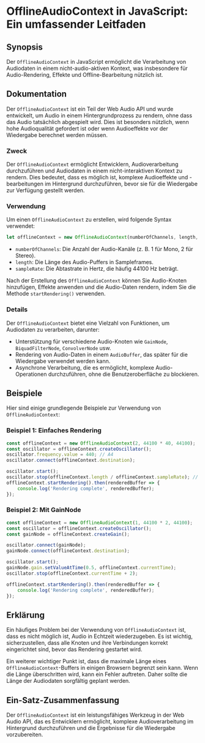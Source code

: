 <!--
Meta Description: # OfflineAudioContext in JavaScript: Ein umfassender Leitfaden ## Synopsis Der `OfflineAudioContext` in JavaScript ermöglicht die Verarbeitung von Aud...
Meta Keywords: die, offlineaudiocontext, audio, offlinecontext, der
-->

# OfflineAudioContext in JavaScript: Ein umfassender Leitfaden

## Synopsis
Der `OfflineAudioContext` in JavaScript ermöglicht die Verarbeitung von Audiodaten in einem nicht-audio-aktiven Kontext, was insbesondere für Audio-Rendering, Effekte und Offline-Bearbeitung nützlich ist.

## Dokumentation
Der `OfflineAudioContext` ist ein Teil der Web Audio API und wurde entwickelt, um Audio in einem Hintergrundprozess zu rendern, ohne dass das Audio tatsächlich abgespielt wird. Dies ist besonders nützlich, wenn hohe Audioqualität gefordert ist oder wenn Audioeffekte vor der Wiedergabe berechnet werden müssen.

### Zweck
Der `OfflineAudioContext` ermöglicht Entwicklern, Audioverarbeitung durchzuführen und Audiodaten in einem nicht-interaktiven Kontext zu rendern. Dies bedeutet, dass es möglich ist, komplexe Audioeffekte und -bearbeitungen im Hintergrund durchzuführen, bevor sie für die Wiedergabe zur Verfügung gestellt werden.

### Verwendung
Um einen `OfflineAudioContext` zu erstellen, wird folgende Syntax verwendet:

```javascript
let offlineContext = new OfflineAudioContext(numberOfChannels, length, sampleRate);
```

- `numberOfChannels`: Die Anzahl der Audio-Kanäle (z. B. 1 für Mono, 2 für Stereo).
- `length`: Die Länge des Audio-Puffers in Sampleframes.
- `sampleRate`: Die Abtastrate in Hertz, die häufig 44100 Hz beträgt.

Nach der Erstellung des `OfflineAudioContext` können Sie Audio-Knoten hinzufügen, Effekte anwenden und die Audio-Daten rendern, indem Sie die Methode `startRendering()` verwenden.

### Details
Der `OfflineAudioContext` bietet eine Vielzahl von Funktionen, um Audiodaten zu verarbeiten, darunter:

- Unterstützung für verschiedene Audio-Knoten wie `GainNode`, `BiquadFilterNode`, `ConvolverNode` usw.
- Rendering von Audio-Daten in einem `AudioBuffer`, das später für die Wiedergabe verwendet werden kann.
- Asynchrone Verarbeitung, die es ermöglicht, komplexe Audio-Operationen durchzuführen, ohne die Benutzeroberfläche zu blockieren.

## Beispiele
Hier sind einige grundlegende Beispiele zur Verwendung von `OfflineAudioContext`:

### Beispiel 1: Einfaches Rendering

```javascript
const offlineContext = new OfflineAudioContext(2, 44100 * 40, 44100);
const oscillator = offlineContext.createOscillator();
oscillator.frequency.value = 440; // A4
oscillator.connect(offlineContext.destination);

oscillator.start();
oscillator.stop(offlineContext.length / offlineContext.sampleRate); // Stop after duration
offlineContext.startRendering().then(renderedBuffer => {
    console.log('Rendering complete', renderedBuffer);
});
```

### Beispiel 2: Mit GainNode

```javascript
const offlineContext = new OfflineAudioContext(1, 44100 * 2, 44100);
const oscillator = offlineContext.createOscillator();
const gainNode = offlineContext.createGain();

oscillator.connect(gainNode);
gainNode.connect(offlineContext.destination);

oscillator.start();
gainNode.gain.setValueAtTime(0.5, offlineContext.currentTime);
oscillator.stop(offlineContext.currentTime + 2);

offlineContext.startRendering().then(renderedBuffer => {
    console.log('Rendering complete', renderedBuffer);
});
```

## Erklärung
Ein häufiges Problem bei der Verwendung von `OfflineAudioContext` ist, dass es nicht möglich ist, Audio in Echtzeit wiederzugeben. Es ist wichtig, sicherzustellen, dass alle Knoten und ihre Verbindungen korrekt eingerichtet sind, bevor das Rendering gestartet wird. 

Ein weiterer wichtiger Punkt ist, dass die maximale Länge eines `OfflineAudioContext`-Buffers in einigen Browsern begrenzt sein kann. Wenn die Länge überschritten wird, kann ein Fehler auftreten. Daher sollte die Länge der Audiodaten sorgfältig geplant werden.

## Ein-Satz-Zusammenfassung
Der `OfflineAudioContext` ist ein leistungsfähiges Werkzeug in der Web Audio API, das es Entwicklern ermöglicht, komplexe Audioverarbeitung im Hintergrund durchzuführen und die Ergebnisse für die Wiedergabe vorzubereiten.